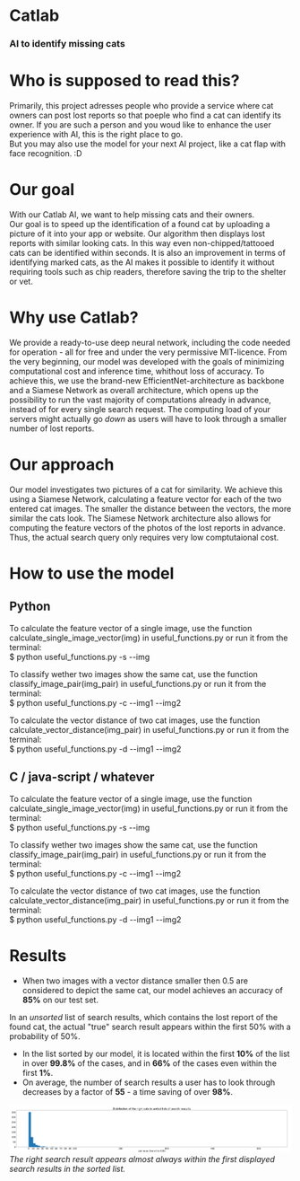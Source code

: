 # Catlab
### AI to identify missing cats

# Who is supposed to read this?
Primarily, this project adresses people who provide a service where cat owners can post lost reports so that poeple who find a cat can identify its owner. If you are such a person and you woud like to enhance the user experience with AI, this is the right place to go. <br>
But you may also use the model for your next AI project, like a cat flap with face recognition. :D

# Our goal
With our Catlab AI, we want to help missing cats and their owners. <br>
Our goal is to speed up the identification of a found cat by uploading a picture of it into your app or website. Our algorithm then displays lost reports with similar looking cats. In this way even non-chipped/tattooed cats can be identified within seconds. It is also an improvement in terms of identifying marked cats, as the AI makes it possible to identify it without requiring tools such as chip readers, therefore saving the trip to the shelter or vet.

# Why use Catlab?
We provide a ready-to-use deep neural network, including the code needed for operation - all for free and under the very permissive MIT-licence. From the very beginning, our model was developed with the goals of minimizing computational cost and inference time, whithout loss of accuracy. To achieve this, we use the brand-new EfficientNet-architecture as backbone and a Siamese Network as overall architecture, which opens up the possibility to run the vast majority of computations already in advance, instead of for every single search request. The computing load of your servers might actually go _down_ as users will have to look through a smaller number of lost reports.

# Our approach
Our model investigates two pictures of a cat for similarity. We achieve this using a Siamese Network, calculating a feature vector for each of the two entered cat images. The smaller the distance between the vectors, the more similar the cats look. 
The Siamese Network architecture also allows for computing the feature vectors of the photos of the lost reports in advance. Thus, the actual search query only requires very low comptutaional cost. 

# How to use the model
## Python
To calculate the feature vector of a single image, use the function calculate_single_image_vector(img) in useful_functions.py or run it from the terminal:<br>
$ python useful_functions.py -s --img

To classify wether two images show the same cat, use the function classify_image_pair(img_pair) in useful_functions.py or run it from the terminal:<br>
$ python useful_functions.py -c --img1 --img2

To calculate the vector distance of two cat images, use the function calculate_vector_distance(img_pair) in useful_functions.py or run it from the terminal:<br>
$ python useful_functions.py -d --img1 --img2

## C / java-script / whatever
To calculate the feature vector of a single image, use the function calculate_single_image_vector(img) in useful_functions.py or run it from the terminal:<br>
$ python useful_functions.py -s --img

To classify wether two images show the same cat, use the function classify_image_pair(img_pair) in useful_functions.py or run it from the terminal:<br>
$ python useful_functions.py -c --img1 --img2

To calculate the vector distance of two cat images, use the function calculate_vector_distance(img_pair) in useful_functions.py or run it from the terminal:<br>
$ python useful_functions.py -d --img1 --img2

# Results
* When two images with a vector distance smaller then 0.5 are considered to depict the same cat, our model achieves an accuracy of **85%** on our test set.

In an _unsorted_ list of search results, which contains the lost report of the found cat, the actual "true" search result appears within the first 50% with a probability of 50%. <br>
* In the list sorted by our model, it is located within the first **10%** of the list in over **99.8%** of the cases, and in **66%** of the cases even within the first **1%**. <br>
* On average, the number of search results a user has to look through decreases by a factor of **55** - a time saving of over **98%**.

![Histogram](https://github.com/Leonard-P/Catlab/blob/main/histogram.png)
_The right search result appears almost always within the first displayed search results in the sorted list._
